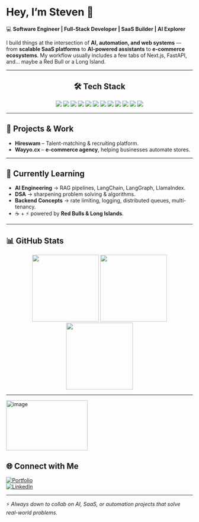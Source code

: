 # Hey, I’m Steven 👋  

💻 **Software Engineer | Full-Stack Developer | SaaS Builder | AI Explorer**  

I build things at the intersection of **AI, automation, and web systems** — from **scalable SaaS platforms** to **AI-powered assistants** to **e-commerce ecosystems**. My workflow usually includes a few tabs of Next.js, FastAPI, and… maybe a Red Bull or a Long Island.  

---
<div align="center">

  <h2>🛠️ Tech Stack</h2>

  <img src="https://img.shields.io/badge/Next.js-000000?style=for-the-badge&logo=next.js&logoColor=white" />
  <img src="https://img.shields.io/badge/React-20232A?style=for-the-badge&logo=react&logoColor=61DAFB" />
  <img src="https://img.shields.io/badge/FastAPI-005571?style=for-the-badge&logo=fastapi" />
  <img src="https://img.shields.io/badge/Python-3776AB?style=for-the-badge&logo=python&logoColor=white" />
  <img src="https://img.shields.io/badge/Node.js-339933?style=for-the-badge&logo=node.js&logoColor=white" />
  <img src="https://img.shields.io/badge/PostgreSQL-316192?style=for-the-badge&logo=postgresql&logoColor=white" />
  <img src="https://img.shields.io/badge/MongoDB-4EA94B?style=for-the-badge&logo=mongodb&logoColor=white" />
  <img src="https://img.shields.io/badge/Redis-DC382D?style=for-the-badge&logo=redis&logoColor=white" />
  <img src="https://img.shields.io/badge/Docker-2496ED?style=for-the-badge&logo=docker&logoColor=white" />
  <img src="https://img.shields.io/badge/Azure-0089D6?style=for-the-badge&logo=microsoft-azure&logoColor=white" />
  <img src="https://img.shields.io/badge/TailwindCSS-38B2AC?style=for-the-badge&logo=tailwind-css&logoColor=white" />
  <img src="https://img.shields.io/badge/DigitalOcean-0080FF?style=for-the-badge&logo=digitalocean&logoColor=white" />

</div>

---

## 🚀 Projects & Work   
- **Hireswam** – Talent-matching & recruiting platform.  
- **Wayyo.cx** – **e-commerce agency**, helping businesses automate stores.    
---

## 🌱 Currently Learning  
- **AI Engineering** → RAG pipelines, LangChain, LangGraph, LlamaIndex.  
- **DSA** → sharpening problem solving & algorithms.  
- **Backend Concepts** → rate limiting, logging, distributed queues, multi-tenancy.  
- ☕ + ⚡ powered by **Red Bulls & Long Islands**.  

---

## 📊 GitHub Stats  

<div align="center">

  <img src="https://github-readme-stats.vercel.app/api?username=king-kanda&show_icons=true&theme=radical" height="180em" />
  <img src="https://github-readme-stats.vercel.app/api/top-langs/?username=king-kanda&layout=compact&theme=radical" height="180em" />
  <img src="https://streak-stats.demolab.com?user=king-kanda&theme=radical&date_format=j%20M%5B%20Y%5D" height="180em" />

</div>

---

<img width="220" height="135" alt="image" src="https://github.com/user-attachments/assets/9248ce94-ecbc-46af-8628-853f0013edf7" />


## 🌐 Connect with Me  

[![Portfolio](https://img.shields.io/badge/Portfolio-000000?style=for-the-badge&logo=vercel&logoColor=white)](https://your-portfolio-link.com)  
[![LinkedIn](https://img.shields.io/badge/LinkedIn-0077B5?style=for-the-badge&logo=linkedin&logoColor=white)](https://www.linkedin.com/in/YOUR-LINKEDIN)  

---

⚡ *Always down to collab on AI, SaaS, or automation projects that solve real-world problems.*  
